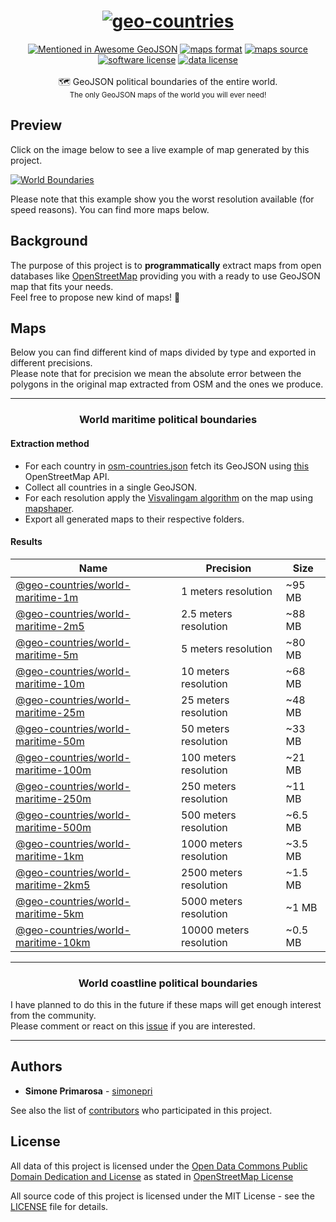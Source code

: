 <h1 align="center">
  <a href="https://github.com/simonepri/geo-countries"><img src="https://raw.githubusercontent.com/simonepri/geo-countries/master/media/geo-countries.jpg" alt="geo-countries" /></a>
</h1>
<div align="center">
  <a href="https://github.com/tmcw/awesome-geojson"><img src="https://awesome.re/mentioned-badge.svg" alt="Mentioned in Awesome GeoJSON" /></a>
  <a href="http://geojson.org/"><img src="https://img.shields.io/badge/format-GeoJSON-e67e22.svg" alt="maps format" /></a>
  <a href="http://www.openstreetmap.org/"><img src="https://img.shields.io/badge/source-OSM-2ecc71.svg" alt="maps source" /></a>
  <a href="LICENSE"><img src="https://img.shields.io/github/license/simonepri/geo-countries.svg" alt="software license" /></a>
  <a href="https://opendatacommons.org/licenses/odbl/1.0/"><img src="https://img.shields.io/badge/license-ODbL-2980b9.svg" alt="data license" /></a>
</div>
<br />
<div align="center">
  🗺 GeoJSON political boundaries of the entire world.
</div>
<div align="center">
  <sub>
    The only GeoJSON maps of the world you will ever need!
  </sub>
</div>

## Preview
Click on the image below to see a live example of map generated by this project.  

[![World Boundaries](https://raw.githubusercontent.com/simonepri/geo-countries/master/media/geo-countries-map.png)](http://geojson.io/#data=data:text/x-url,https://raw.githubusercontent.com/simonepri/geo-countries/master/geojson/world/maritime/10km/world.geo.json)

Please note that this example show you the worst resolution available (for
speed reasons). You can find more maps below.


## Background
The purpose of this project is to **programmatically** extract maps from open
databases like [OpenStreetMap](www.openstreetmap.org) providing you
with a ready to use GeoJSON map that fits your needs.  
Feel free to propose new kind of maps! 🎉

## Maps
Below you can find different kind of maps divided by type and exported in
different precisions.  
Please note that for precision we mean the absolute error between the polygons
in the original map extracted from OSM and the ones we produce.

<hr></hr>

<h3 align="center">World maritime political boundaries</h3>

#### Extraction method
- For each country in  [osm-countries.json](utils/osm-countries.json) fetch its GeoJSON using [this](http://polygons.openstreetmap.fr/) OpenStreetMap API.  
- Collect all countries in a single GeoJSON.
- For each resolution apply the [Visvalingam algorithm](https://bost.ocks.org/mike/simplify/) on the map using [mapshaper](https://github.com/mbloch/mapshaper).
- Export all generated maps to their respective folders.

#### Results
Name | Precision | Size
-----|-----------|-----
[@geo-countries/world-maritime-1m](geojson/world/maritime/1m) | 1 meters resolution | ~95 MB
[@geo-countries/world-maritime-2m5](geojson/world/maritime/2m5) | 2.5 meters resolution | ~88 MB
[@geo-countries/world-maritime-5m](geojson/world/maritime/5m) | 5 meters resolution | ~80 MB
[@geo-countries/world-maritime-10m](geojson/world/maritime/10m) | 10 meters resolution | ~68 MB
[@geo-countries/world-maritime-25m](geojson/world/maritime/25m) | 25 meters resolution | ~48 MB
[@geo-countries/world-maritime-50m](geojson/world/maritime/50m) | 50 meters resolution | ~33 MB
[@geo-countries/world-maritime-100m](geojson/world/maritime/100m) | 100 meters resolution | ~21 MB
[@geo-countries/world-maritime-250m](geojson/world/maritime/250m) | 250 meters resolution | ~11 MB
[@geo-countries/world-maritime-500m](geojson/world/maritime/500m) | 500 meters resolution | ~6.5 MB
[@geo-countries/world-maritime-1km](geojson/world/maritime/1km) | 1000 meters resolution | ~3.5 MB
[@geo-countries/world-maritime-2km5](geojson/world/maritime/2km5) | 2500 meters resolution | ~1.5 MB
[@geo-countries/world-maritime-5km](geojson/world/maritime/5km) | 5000 meters resolution | ~1 MB
[@geo-countries/world-maritime-10km](geojson/world/maritime/10km) | 10000 meters resolution | ~0.5 MB

<hr></hr>

<h3 align="center">World coastline political boundaries</h3>

I have planned to do this in the future if these maps will get enough interest
from the community.  
Please comment or react on this [issue](https://github.com/simonepri/geo-countries/issues/3)
if you are interested.

<hr></hr>

## Authors
* **Simone Primarosa** - [simonepri](https://github.com/simonepri)

See also the list of [contributors](https://github.com/simonepri/geo-countries/contributors) who participated in this project.

## License
All data of this project is licensed under the [Open Data Commons Public Domain Dedication and License](https://opendatacommons.org/licenses/odbl/1.0/) as stated in [OpenStreetMap License](http://www.openstreetmap.org/copyright)

All source code of this project is licensed under the MIT License - see the [LICENSE](LICENSE) file for details.
